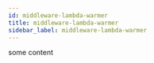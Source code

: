 ```yaml
---
id: middleware-lambda-warmer
title: middleware-lambda-warmer
sidebar_label: middleware-lambda-warmer
---
```


some content
